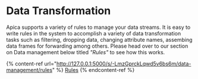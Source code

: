 # Data Transformation

Apica supports a variety of rules to manage your data streams. It is easy to write rules in the system to accomplish a variety of data transformation tasks such as filtering, dropping data, changing attribute names, assembing data frames for forwarding among others. Please head over to our section on Data management below titled _"Rules"_ to see how this works.

{% content-ref url="http://127.0.0.1:5000/s/-LmzGprckLqwd5v6bs6m/data-management/rules" %}
[Rules](http://127.0.0.1:5000/s/-LmzGprckLqwd5v6bs6m/data-management/rules)
{% endcontent-ref %}

